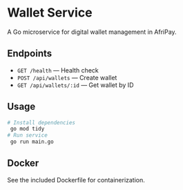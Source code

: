 # Wallet Service

A Go microservice for digital wallet management in AfriPay.

## Endpoints
- `GET /health` — Health check
- `POST /api/wallets` — Create wallet
- `GET /api/wallets/:id` — Get wallet by ID

## Usage

```bash
# Install dependencies
 go mod tidy
# Run service
 go run main.go
```

## Docker
See the included Dockerfile for containerization.
